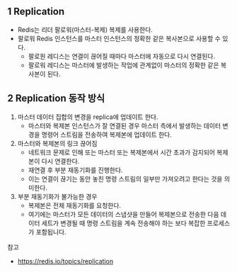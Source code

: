 

##  1 Replication

* Redis는 리더 팔로워(마스터-복제) 복제를 사용한다.
* 팔로워 Redis 인스턴스를 마스터 인스턴스의 정확한 같은 복사본으로 사용할 수 있다. 
	* 팔로원 레디스는 연결이 끊어질 때마다 마스터에 자동으로 다시 연결된다.
	* 팔로워 레디스는 마스터에 발생하는 작업에 관계없이 마스터의 정확한 같은 복사본이 된다.

 

##  2 Replication 동작 방식

1. 마스터 데이터 집합의 변경을 replica에 업데이트 한다.
	* 마스터와 복제본 인스턴스가 잘 연결된 경우 마스터 측에서 발생하는 데이터 변경을 명령어 스트림을 전송하여 복제본에 업데이트 한다.
2. 마스터와 복제본의 링크 끊어짐
	* 네트워크 문제로 인해 또는 마스터 또는 복제본에서 시간 초과가 감지되어 복제본이 다시 연결한다.
	* 재연결 후 부분 재동기화를 진행한다.
	* 이는 연결이 끊기는 동안 놓친 명령 스트림의 일부만 가져오려고 한다는 것을 의미한다.
3. 부분 재동기화가 불가능한 경우 
	* 복제본은 전체 재동기화를 요청한다.
	* 여기에는 마스터가 모든 데이터의 스냅샷을 만들어 복제본으로 전송한 다음 데이터 세트가 변경될 때 명령 스트림을 계속 전송해야 하는 보다 복잡한 프로세스가 포함됩니다.


참고

* https://redis.io/topics/replication